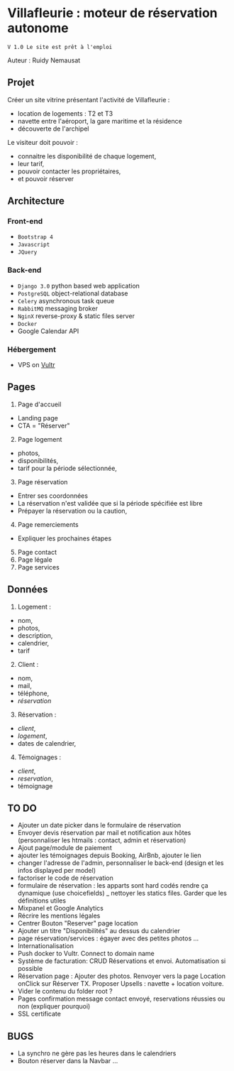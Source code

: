# Villafleurie : moteur de réservation autonome

`V 1.0 Le site est prêt à l'emploi`

Auteur : Ruidy Nemausat

## Projet

Créer un site vitrine présentant l'activité de Villafleurie :

- location de logements : T2 et T3
- navette entre l'aéroport, la gare maritime et la résidence
- découverte de l'archipel

Le visiteur doit pouvoir :

- connaitre les disponibilité de chaque logement,
- leur tarif,
- pouvoir contacter les propriétaires,
- et pouvoir réserver

## Architecture

### Front-end

- `Bootstrap 4`
- `Javascript`
- `JQuery`

### Back-end

- `Django 3.0` python based web application
- `PostgreSQL` object-relational database
- `Celery` asynchronous task queue
- `RabbitMQ` messaging broker
- `NginX` reverse-proxy & static files server
- `Docker`
- Google Calendar API

### Hébergement

- VPS on [Vultr](https://my.vultr.com/subs/?SUBID=32140017)

## Pages

1. Page d'accueil

- Landing page
- CTA = "Réserver"

2. Page logement

- photos,
- disponibilités,
- tarif pour la période sélectionnée,

3. Page réservation

- Entrer ses coordonnées
- La réservation n'est validée que si la période spécifiée est libre
- Prépayer la réservation ou la caution,

4. Page remerciements

- Expliquer les prochaines étapes

5. Page contact
6. Page légale
7. Page services

## Données

1. Logement :

- nom,
- photos,
- description,
- calendrier,
- tarif

2. Client :

- nom,
- mail,
- téléphone,
- _réservation_

3. Réservation :

- _client_,
- _logement_,
- dates de calendrier,

4. Témoignages :

- _client_,
- _reservation_,
- témoignage

## TO DO

- Ajouter un date picker dans le formulaire de réservation
- Envoyer devis réservation par mail et notification aux hôtes (personnaliser les htmails : contact, admin et réservation)
- Ajout page/module de paiement
- ajouter les témoignages depuis Booking, AirBnb, ajouter le lien
- changer l'adresse de l'admin, personnaliser le back-end (design et les infos displayed per model)
- factoriser le code de réservation
- formulaire de réservation : les apparts sont hard codés rendre ça dynamique (use choicefields)
  \_ nettoyer les statics files. Garder que les définitions utiles
- Mixpanel et Google Analytics
- Récrire les mentions légales
- Centrer Bouton "Reserver" page location
- Ajouter un titre "Disponibilités" au dessus du calendrier
- page réservation/services : égayer avec des petites photos …
- Internationalisation
- Push docker to Vultr. Connect to domain name
- Système de facturation: CRUD Réservations et envoi. Automatisation si possible
- Réservation page : Ajouter des photos. Renvoyer vers la page Location onClick sur Réserver TX. Proposer Upsells : navette + location voiture.
- Vider le contenu du folder root ?
- Pages confirmation message contact envoyé, reservations réussies ou non (expliquer pourquoi)
- SSL certificate

## BUGS

- La synchro ne gère pas les heures dans le calendriers
- Bouton réserver dans la Navbar …
